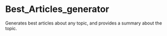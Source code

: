 # Best_Articles_generator
Generates best articles about any topic, and provides a summary about the topic.
